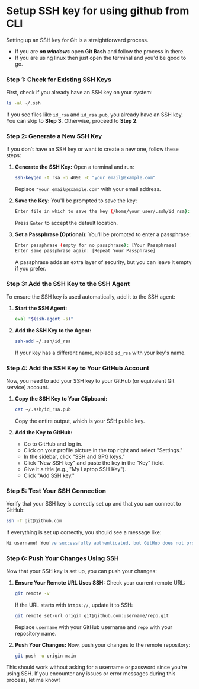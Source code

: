 # Setup SSH key for using github from CLI

Setting up an SSH key for Git is a straightforward process. 
- If you are ***on windows*** open **Git Bash** and follow the process in there.  
-  If you are using linux then just open the terminal and you'd be good to go.  


### Step 1: Check for Existing SSH Keys
First, check if you already have an SSH key on your system:
```bash
ls -al ~/.ssh
```
If you see files like `id_rsa` and `id_rsa.pub`, you already have an SSH key. You can skip to **Step 3**. Otherwise, proceed to **Step 2**.

### Step 2: Generate a New SSH Key
If you don’t have an SSH key or want to create a new one, follow these steps:

1. **Generate the SSH Key:**
   Open a terminal and run:
   ```bash
   ssh-keygen -t rsa -b 4096 -C "your_email@example.com"
   ```
   Replace `"your_email@example.com"` with your email address.

2. **Save the Key:**
   You'll be prompted to save the key:
   ```bash
   Enter file in which to save the key (/home/your_user/.ssh/id_rsa): [Press Enter]
   ```
   Press `Enter` to accept the default location.

3. **Set a Passphrase (Optional):**
   You'll be prompted to enter a passphrase:
   ```bash
   Enter passphrase (empty for no passphrase): [Your Passphrase]
   Enter same passphrase again: [Repeat Your Passphrase]
   ```
   A passphrase adds an extra layer of security, but you can leave it empty if you prefer.

### Step 3: Add the SSH Key to the SSH Agent
To ensure the SSH key is used automatically, add it to the SSH agent:

1. **Start the SSH Agent:**
   ```bash
   eval "$(ssh-agent -s)"
   ```

2. **Add the SSH Key to the Agent:**
   ```bash
   ssh-add ~/.ssh/id_rsa
   ```
   If your key has a different name, replace `id_rsa` with your key's name.

### Step 4: Add the SSH Key to Your GitHub Account
Now, you need to add your SSH key to your GitHub (or equivalent Git service) account.

1. **Copy the SSH Key to Your Clipboard:**
   ```bash
   cat ~/.ssh/id_rsa.pub
   ```
   Copy the entire output, which is your SSH public key.

2. **Add the Key to GitHub:**
   - Go to GitHub and log in.
   - Click on your profile picture in the top right and select "Settings."
   - In the sidebar, click "SSH and GPG keys."
   - Click "New SSH key" and paste the key in the "Key" field.
   - Give it a title (e.g., "My Laptop SSH Key").
   - Click "Add SSH key."

### Step 5: Test Your SSH Connection
Verify that your SSH key is correctly set up and that you can connect to GitHub:

```bash
ssh -T git@github.com
```
If everything is set up correctly, you should see a message like:
```bash
Hi username! You've successfully authenticated, but GitHub does not provide shell access.
```

### Step 6: Push Your Changes Using SSH
Now that your SSH key is set up, you can push your changes:

1. **Ensure Your Remote URL Uses SSH:**
   Check your current remote URL:
   ```bash
   git remote -v
   ```
   If the URL starts with `https://`, update it to SSH:
   ```bash
   git remote set-url origin git@github.com:username/repo.git
   ```
   Replace `username` with your GitHub username and `repo` with your repository name.

2. **Push Your Changes:**
   Now, push your changes to the remote repository:
   ```bash
   git push -u origin main
   ```

This should work without asking for a username or password since you're using SSH. If you encounter any issues or error messages during this process, let me know!
